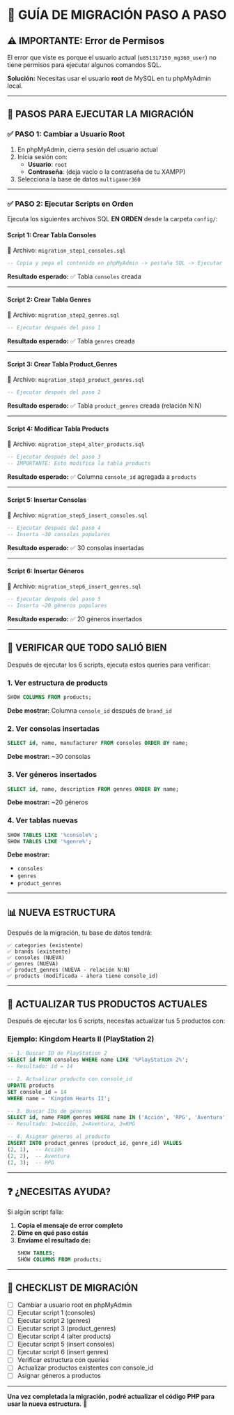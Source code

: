 # 🔧 GUÍA DE MIGRACIÓN PASO A PASO

## ⚠️ IMPORTANTE: Error de Permisos

El error que viste es porque el usuario actual (`u851317150_mg360_user`) no tiene permisos para ejecutar algunos comandos SQL.

**Solución:** Necesitas usar el usuario **root** de MySQL en tu phpMyAdmin local.

---

## 📝 PASOS PARA EJECUTAR LA MIGRACIÓN

### ✅ PASO 1: Cambiar a Usuario Root

1. En phpMyAdmin, cierra sesión del usuario actual
2. Inicia sesión con:
   - **Usuario**: `root`
   - **Contraseña**: (deja vacío o la contraseña de tu XAMPP)
3. Selecciona la base de datos `multigamer360`

---

### ✅ PASO 2: Ejecutar Scripts en Orden

Ejecuta los siguientes archivos SQL **EN ORDEN** desde la carpeta `config/`:

#### Script 1: Crear Tabla Consoles
📄 Archivo: `migration_step1_consoles.sql`

```sql
-- Copia y pega el contenido en phpMyAdmin -> pestaña SQL -> Ejecutar
```

**Resultado esperado:** ✅ Tabla `consoles` creada

---

#### Script 2: Crear Tabla Genres
📄 Archivo: `migration_step2_genres.sql`

```sql
-- Ejecutar después del paso 1
```

**Resultado esperado:** ✅ Tabla `genres` creada

---

#### Script 3: Crear Tabla Product_Genres
📄 Archivo: `migration_step3_product_genres.sql`

```sql
-- Ejecutar después del paso 2
```

**Resultado esperado:** ✅ Tabla `product_genres` creada (relación N:N)

---

#### Script 4: Modificar Tabla Products
📄 Archivo: `migration_step4_alter_products.sql`

```sql
-- Ejecutar después del paso 3
-- IMPORTANTE: Esto modifica la tabla products
```

**Resultado esperado:** ✅ Columna `console_id` agregada a `products`

---

#### Script 5: Insertar Consolas
📄 Archivo: `migration_step5_insert_consoles.sql`

```sql
-- Ejecutar después del paso 4
-- Inserta ~30 consolas populares
```

**Resultado esperado:** ✅ 30 consolas insertadas

---

#### Script 6: Insertar Géneros
📄 Archivo: `migration_step6_insert_genres.sql`

```sql
-- Ejecutar después del paso 5
-- Inserta ~20 géneros populares
```

**Resultado esperado:** ✅ 20 géneros insertados

---

## 🎯 VERIFICAR QUE TODO SALIÓ BIEN

Después de ejecutar los 6 scripts, ejecuta estos queries para verificar:

### 1. Ver estructura de products
```sql
SHOW COLUMNS FROM products;
```

**Debe mostrar:** Columna `console_id` después de `brand_id`

### 2. Ver consolas insertadas
```sql
SELECT id, name, manufacturer FROM consoles ORDER BY name;
```

**Debe mostrar:** ~30 consolas

### 3. Ver géneros insertados
```sql
SELECT id, name, description FROM genres ORDER BY name;
```

**Debe mostrar:** ~20 géneros

### 4. Ver tablas nuevas
```sql
SHOW TABLES LIKE '%console%';
SHOW TABLES LIKE '%genre%';
```

**Debe mostrar:** 
- `consoles`
- `genres`
- `product_genres`

---

## 📊 NUEVA ESTRUCTURA

Después de la migración, tu base de datos tendrá:

```
✅ categories (existente)
✅ brands (existente)
✅ consoles (NUEVA)
✅ genres (NUEVA)
✅ product_genres (NUEVA - relación N:N)
✅ products (modificada - ahora tiene console_id)
```

---

## 🔄 ACTUALIZAR TUS PRODUCTOS ACTUALES

Después de ejecutar los 6 scripts, necesitas actualizar tus 5 productos con:

### Ejemplo: Kingdom Hearts II (PlayStation 2)

```sql
-- 1. Buscar ID de PlayStation 2
SELECT id FROM consoles WHERE name LIKE '%PlayStation 2%';
-- Resultado: id = 14

-- 2. Actualizar producto con console_id
UPDATE products 
SET console_id = 14 
WHERE name = 'Kingdom Hearts II';

-- 3. Buscar IDs de géneros
SELECT id, name FROM genres WHERE name IN ('Acción', 'RPG', 'Aventura');
-- Resultado: 1=Acción, 2=Aventura, 3=RPG

-- 4. Asignar géneros al producto
INSERT INTO product_genres (product_id, genre_id) VALUES 
(2, 1),  -- Acción
(2, 2),  -- Aventura
(2, 3);  -- RPG
```

---

## ❓ ¿NECESITAS AYUDA?

Si algún script falla:

1. **Copia el mensaje de error completo**
2. **Dime en qué paso estás**
3. **Envíame el resultado de:**
   ```sql
   SHOW TABLES;
   SHOW COLUMNS FROM products;
   ```

---

## 📝 CHECKLIST DE MIGRACIÓN

- [ ] Cambiar a usuario root en phpMyAdmin
- [ ] Ejecutar script 1 (consoles)
- [ ] Ejecutar script 2 (genres)
- [ ] Ejecutar script 3 (product_genres)
- [ ] Ejecutar script 4 (alter products)
- [ ] Ejecutar script 5 (insert consoles)
- [ ] Ejecutar script 6 (insert genres)
- [ ] Verificar estructura con queries
- [ ] Actualizar productos existentes con console_id
- [ ] Asignar géneros a productos

---

**Una vez completada la migración, podré actualizar el código PHP para usar la nueva estructura.** 🚀
